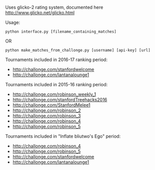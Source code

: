 Uses glicko-2 rating system, documented here http://www.glicko.net/glicko.html

Usage:
```
python interface.py [filename_containing_matches]
```

OR

```
python make_matches_from_challonge.py [username] [api-key] [url]
```

Tournaments included in 2016-17 ranking period:
- http://challonge.com/stanfordwelcome
- http://challonge.com/lantanalounge1


Tournaments included in 2015-16 ranking period:
- http://challonge.com/robinson_weekly_1
- http://challonge.com/stanfordTreehacks2016
- http://challonge.com/StanfordMelee1
- http://challonge.com/robinson_2
- http://challonge.com/robinson_3
- http://challonge.com/robinson_4
- http://challonge.com/robinson_5

Tournaments included in "Inflate bliutwo's Ego" period:
- http://challonge.com/robinson_4
- http://challonge.com/robinson_5
- http://challonge.com/stanfordwelcome
- http://challonge.com/lantanalounge1
